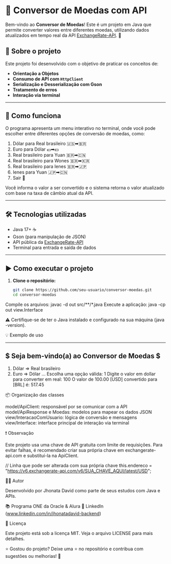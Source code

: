 # 💱 Conversor de Moedas com API

Bem-vindo ao **Conversor de Moedas**! Este é um projeto em Java que permite converter valores entre diferentes moedas, utilizando dados atualizados em tempo real da API [ExchangeRate-API](https://www.exchangerate-api.com/). 🚀

## 🧠 Sobre o projeto

Este projeto foi desenvolvido com o objetivo de praticar os conceitos de:

- **Orientação a Objetos**
- **Consumo de API com `HttpClient`**
- **Serialização e Desserialização com Gson**
- **Tratamento de erros**
- **Interação via terminal**

---

## 🔧 Como funciona

O programa apresenta um menu interativo no terminal, onde você pode escolher entre diferentes opções de conversão de moedas, como:

1. Dólar para Real brasileiro 🇺🇸➡🇧🇷  
2. Euro para Dólar 💶➡💵  
3. Real brasileiro para Yuan 🇧🇷➡🇨🇳  
4. Real brasileiro para Wones 🇧🇷➡🇰🇷  
5. Real brasileiro para Ienes 🇧🇷➡🇯🇵  
6. Ienes para Yuan 🇯🇵➡🇨🇳  
7. Sair 🚪

Você informa o valor a ser convertido e o sistema retorna o valor atualizado com base na taxa de câmbio atual da API.

---

## 🛠️ Tecnologias utilizadas

- Java 17+ ☕
- Gson (para manipulação de JSON)
- API pública da [ExchangeRate-API](https://www.exchangerate-api.com/)
- Terminal para entrada e saída de dados

---

## ▶️ Como executar o projeto

1. **Clone o repositório:**
   ```bash
   git clone https://github.com/seu-usuario/conversor-moedas.git
   cd conversor-moedas
Compile os arquivos:
javac -d out src/**/*.java
Execute a aplicação:
java -cp out view.Interface

⚠️ Certifique-se de ter o Java instalado e configurado na sua máquina (java -version).

💡 Exemplo de uso

-----------------------------------------------------
  $   Seja bem-vindo(a) ao Conversor de Moedas   $
-----------------------------------------------------

1) Dólar => Real brasileiro
2) Euro => Dólar
...
Escolha uma opção válida:
1
Digite o valor em dollar para converter em real:
100
O valor de 100.00 [USD] convertido para [BRL] é: 517.45

📦 Organização das classes

model/ApiClient: responsável por se comunicar com a API
model/ApiResponse e Moedas: modelos para mapear os dados JSON
view/InteracaoComUsuario: lógica de conversão e mensagens
view/Interface: interface principal de interação via terminal

❗ Observação

Este projeto usa uma chave de API gratuita com limite de requisições. Para evitar falhas, é recomendado criar sua própria chave em exchangerate-api.com e substituí-la na ApiClient.

// Linha que pode ser alterada com sua própria chave
this.endereco = "https://v6.exchangerate-api.com/v6/SUA_CHAVE_AQUI/latest/USD";

🧑‍💻 Autor

Desenvolvido por Jhonata David como parte de seus estudos com Java e APIs.

📚 Programa ONE da Oracle & Alura
🔗 LinkedIn (www.linkedin.com/in/jhonatadavid-backend)

📜 Licença

Este projeto está sob a licença MIT. Veja o arquivo LICENSE para mais detalhes.

⭐ Gostou do projeto?
Deixe uma ⭐ no repositório e contribua com sugestões ou melhorias! 🙌

